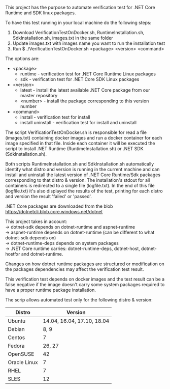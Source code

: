 This project has the purpose to automate verification test for .NET Core Runtime and SDK linux packages.

To have this test running in your local machine do the following steps:
1. Download VerificationTestOnDocker.sh, RuntimeInstallation.sh, SdkInstallation.sh, images.txt in the same folder
2. Update images.txt with images name you want to run the installation test 
3. Run $ ./VerificationTestOnDocker.sh \<package> \<version> \<command>

The options are:

* \<package> 
   * runtime - verification test for .NET Core Runtime Linux packages  
   * sdk - verification test for .NET Core SDK Linux packages
* \<version> 
  * latest - install the latest available .NET Core package from our master repository  
  * \<number> - install the package corresponding to this version number 
* \<command> 
  * install - verification test for install
  * install uninstall - verification test for install and uninstall 


The script VerificationTestOnDocker.sh is responsible for read a file (images.txt) containing docker images and run a docker container for each image specified in that file. Inside each container it will be executed the script to install .NET Runtime (RuntimeInstallation.sh) or .NET SDK (SdkInstallation.sh). 

Both scripts RuntimeInstallation.sh and SdkInstallation.sh automatically identify what distro and version is running in the current machine and can install and uninstall the latest version of .NET Core Runtime/Sdk packages corresponding to that distro & version. The installation's stdout for all containers is redirected to a single file (logfile.txt). In the end of this file (logfile.txt) it's also displayed the results of the test, printing for each distro and version the result 'failed' or 'passed'.

.NET Core packages are downloaded from the blob https://dotnetcli.blob.core.windows.net/dotnet

This project takes in account:  
  -> dotnet-sdk depends on dotnet-runtime and aspnet-runtime  
  -> aspnet-runtime depends on dotnet-runtime (can be different to what dotnet-sdk depends on)  
  -> dotnet-runtime-deps depends on system packages  
  -> .NET Core runtime carries: dotnet-runtime-deps, dotnet-host, dotnet-hostfxr and dotnet-runtime.  

Changes on how dotnet runtime packages are structured or modification on the packages dependencies may affect the verification test result.

This verification test depends on docker images and the test result can be a false negative if the image doesn't carry some system packages required to have a proper runtime package installation.


The scrip allows automated test only for the following distro & version:

| Distro | Version | 
|--------|---------|
| Ubuntu | 14.04, 16.04, 17.10, 18.04 | 
| Debian | 8, 9 | 
| Centos | 7 |
| Fedora | 26, 27 |
| OpenSUSE | 42 |
| Oracle Linux | 7 |
| RHEL | 7 |
| SLES | 12 | 
